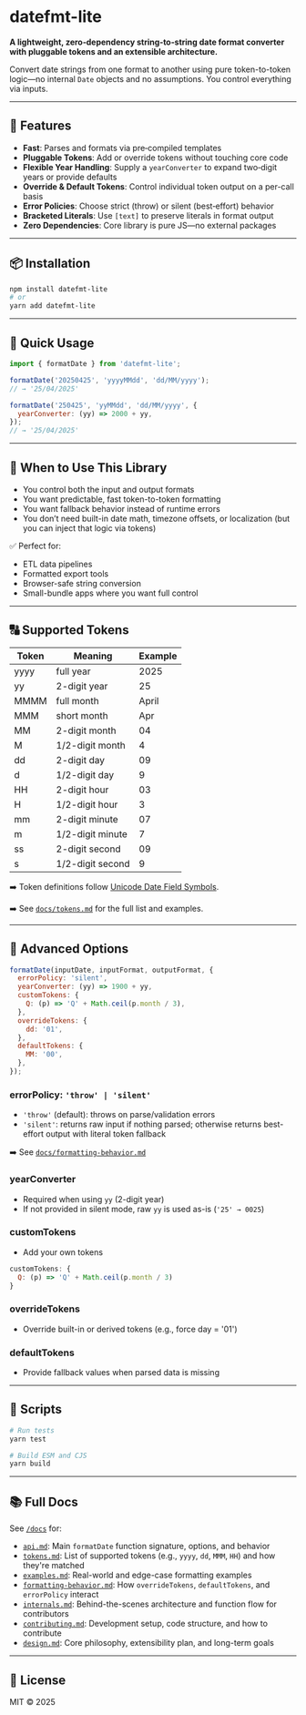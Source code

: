 # datefmt-lite

**A lightweight, zero‑dependency string‑to‑string date format converter with pluggable tokens and an extensible architecture.**

Convert date strings from one format to another using pure token-to-token logic—no internal `Date` objects and no assumptions. You control everything via inputs.

---

## 🚀 Features

* **Fast**: Parses and formats via pre‑compiled templates
* **Pluggable Tokens**: Add or override tokens without touching core code
* **Flexible Year Handling**: Supply a `yearConverter` to expand two‑digit years or provide defaults
* **Override & Default Tokens**: Control individual token output on a per-call basis
* **Error Policies**: Choose strict (throw) or silent (best‑effort) behavior
* **Bracketed Literals**: Use `[text]` to preserve literals in format output
* **Zero Dependencies**: Core library is pure JS—no external packages

---

## 📦 Installation

```bash
npm install datefmt-lite
# or
yarn add datefmt-lite
```

---

## 🔰 Quick Usage

```js
import { formatDate } from 'datefmt-lite';

formatDate('20250425', 'yyyyMMdd', 'dd/MM/yyyy');
// → '25/04/2025'

formatDate('250425', 'yyMMdd', 'dd/MM/yyyy', {
  yearConverter: (yy) => 2000 + yy,
});
// → '25/04/2025'
```

---

## 📘 When to Use This Library

* You control both the input and output formats
* You want predictable, fast token-to-token formatting
* You want fallback behavior instead of runtime errors
* You don’t need built-in date math, timezone offsets, or localization (but you can inject that logic via tokens)

✅ Perfect for:

* ETL data pipelines
* Formatted export tools
* Browser-safe string conversion
* Small-bundle apps where you want full control

---

## 🔠 Supported Tokens

| Token | Meaning          | Example |
| ----- | ---------------- | ------- |
| yyyy  | full year        | 2025    |
| yy    | 2-digit year     | 25      |
| MMMM  | full month       | April   |
| MMM   | short month      | Apr     |
| MM    | 2-digit month    | 04      |
| M     | 1/2-digit month  | 4       |
| dd    | 2-digit day      | 09      |
| d     | 1/2-digit day    | 9       |
| HH    | 2-digit hour     | 03      |
| H     | 1/2-digit hour   | 3       |
| mm    | 2-digit minute   | 07      |
| m     | 1/2-digit minute | 7       |
| ss    | 2-digit second   | 09      |
| s     | 1/2-digit second | 9       |

➡️ Token definitions follow [Unicode Date Field Symbols](https://www.unicode.org/reports/tr35/tr35-dates.html#Date_Field_Symbol_Table).

➡️ See [`docs/tokens.md`](./docs/tokens.md) for the full list and examples.

---

## 🔧 Advanced Options

```js
formatDate(inputDate, inputFormat, outputFormat, {
  errorPolicy: 'silent',
  yearConverter: (yy) => 1900 + yy,
  customTokens: {
    Q: (p) => 'Q' + Math.ceil(p.month / 3),
  },
  overrideTokens: {
    dd: '01',
  },
  defaultTokens: {
    MM: '00',
  },
});
```

### errorPolicy: `'throw' | 'silent'`

* `'throw'` (default): throws on parse/validation errors
* `'silent'`: returns raw input if nothing parsed; otherwise returns best-effort output with literal token fallback

➡️ See [`docs/formatting-behavior.md`](./docs/formatting-behavior.md)

### yearConverter

* Required when using `yy` (2-digit year)
* If not provided in silent mode, raw `yy` is used as-is (`'25' → 0025`)

### customTokens

* Add your own tokens

```js
customTokens: {
  Q: (p) => 'Q' + Math.ceil(p.month / 3)
}
```

### overrideTokens

* Override built-in or derived tokens (e.g., force day = '01')

### defaultTokens

* Provide fallback values when parsed data is missing

---

## 🧪 Scripts

```bash
# Run tests
yarn test

# Build ESM and CJS
yarn build
```

---

## 📚 Full Docs

See [`/docs`](./docs/) for:

* [`api.md`](./docs/api.md): Main `formatDate` function signature, options, and behavior
* [`tokens.md`](./docs/tokens.md): List of supported tokens (e.g., `yyyy`, `dd`, `MMM`, `HH`) and how they're matched
* [`examples.md`](./docs/examples.md): Real-world and edge-case formatting examples
* [`formatting-behavior.md`](./docs/formatting-behavior.md): How `overrideTokens`, `defaultTokens`, and `errorPolicy` interact
* [`internals.md`](./docs/internals.md): Behind-the-scenes architecture and function flow for contributors
* [`contributing.md`](./docs/contributing.md): Development setup, code structure, and how to contribute
* [`design.md`](./docs/design.md): Core philosophy, extensibility plan, and long-term goals

---

## 📄 License

MIT © 2025
